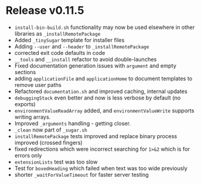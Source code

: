 # Release v0.11.5

- `install-bin-build.sh` functionality may now be used elsewhere in other libraries as `_installRemotePackage`
- Added `_tinySugar` template for installer files
- Adding `--user` and `--header` to `_installRemotePackage`
- corrected exit code defaults in code
- `__tools` and `__install` refactor to avoid double-launches
- Fixed documentation generation issues with `argument` and empty sections
- adding `applicationFile` and `applicationHome` to document templates to remove user paths
- Refactored `documentation.sh` and improved caching, internal updates
- `debuggingStack` even better and now is less verbose by default (no exports) 
- `environmentValueReadArray` added, and `environmentValueWrite` supports writing arrays.
- Improved `_arguments` handling - getting closer.
- `_clean` now part of `_sugar.sh`
- `installRemotePackage` tests improved and replace binary process improved (crossed fingers)
- fixed redirections which were incorrect searching for `1>&2` which is for errors only
- `extensionLists` test was too slow
- Test for `boxedHeading` which failed when text was too wide previously
- shorter `_waitForValueTimeout` for faster server testing
